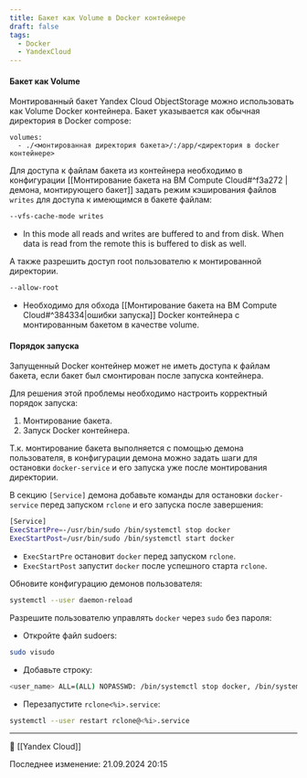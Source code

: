 ```yaml
---
title: Бакет как Volume в Doсker контейнере
draft: false
tags:
  - Docker
  - YandexCloud
---
```

#### Бакет как Volume
Монтированный бакет Yandex Cloud ObjectStorage можно использовать как Volume Docker контейнера. 
Бакет указывается как обычная директория в Docker compose:

```docker-compose
volumes:
  - ./<монтированная директория бакета>/:/app/<директория в docker контейнере>
```

Для доступа к файлам бакета из контейнера необходимо в конфигурации 
[[Монтирование бакета на ВМ Compute Cloud#^f3a272 |демона, монтирующего бакет]] задать режим кэширования файлов `writes` для доступа к имеющимся в бакете файлам:
```bash
--vfs-cache-mode writes
```
 * In this mode all reads and writes are buffered to and from disk. When data is read from the remote this is buffered to disk as well.
 
 А также разрешить доступ root пользователю к монтированной директории.
```bash
--allow-root
```
* Необходимо для обхода [[Монтирование бакета на ВМ Compute Cloud#^384334|ошибки запуска]] Docker контейнера с монтированным бакетом в качестве volume.
#### Порядок запуска

Запущенный Docker контейнер может не иметь доступа к файлам бакета, если бакет был смонтирован после запуска контейнера. 

Для решения этой проблемы необходимо настроить корректный порядок запуска:
1. Монтирование бакета.
2. Запуск Docker контейнера.

Т.к. монтирование бакета выполняется с помощью демона пользователя, в конфигурации демона можно задать шаги для остановки `docker-service` и его запуска уже после монтирования директории.

В секцию `[Service]` демона добавьте команды для остановки `docker-service` перед запуском `rclone` и его запуска после завершения:

```bash
[Service]
ExecStartPre=-/usr/bin/sudo /bin/systemctl stop docker
ExecStartPost=/usr/bin/sudo /bin/systemctl start docker
```

- `ExecStartPre` остановит `docker` перед запуском `rclone`.
- `ExecStartPost` запустит `docker` после успешного старта `rclone`.

Обновите конфигурацию демонов пользователя:
```bash
systemctl --user daemon-reload
```

Разрешите пользователю управлять `docker` через `sudo` без пароля:

* Откройте файл sudoers:    
```bash
sudo visudo
```
- Добавьте строку:
```bash
<user_name> ALL=(ALL) NOPASSWD: /bin/systemctl stop docker, /bin/systemctl start docker
```
- Перезапустите `rclone<%i>.service`:
```bash
systemctl --user restart rclone@<%i>.service
```
----
📂 [[Yandex Cloud]]

Последнее изменение: 21.09.2024 20:15
